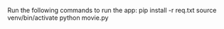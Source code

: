 Run the following commands to run the app: 
pip install -r req.txt
source venv/bin/activate
python movie.py

